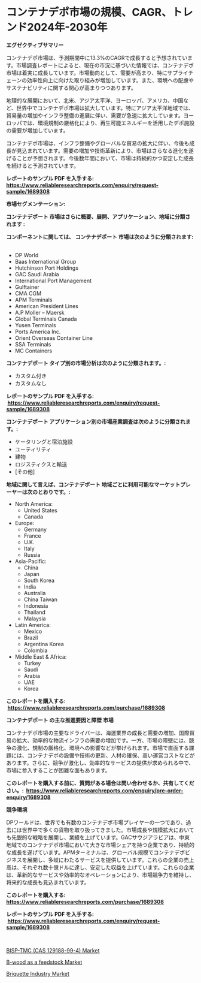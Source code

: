 <p><h1>コンテナデポ市場の規模、CAGR、トレンド2024年-2030年</h1></p><p><strong>エグゼクティブサマリー</strong></p>
<p><p>コンテナデポ市場は、予測期間中に13.3%のCAGRで成長すると予想されています。市場調査レポートによると、現在の市況に基づいた情報では、コンテナデポ市場は着実に成長しています。市場動向として、需要が高まり、特にサプライチェーンの効率性向上に向けた取り組みが増加しています。また、環境への配慮やサステナビリティに関する関心が高まりつつあります。</p><p>地理的な展開において、北米、アジア太平洋、ヨーロッパ、アメリカ、中国など、世界中でコンテナデポ市場は拡大しています。特にアジア太平洋地域では、貿易量の増加やインフラ整備の進展に伴い、需要が急速に拡大しています。ヨーロッパでは、環境規制の厳格化により、再生可能エネルギーを活用したデポ施設の需要が増加しています。</p><p>コンテナデポ市場は、インフラ整備やグローバルな貿易の拡大に伴い、今後も成長が見込まれています。需要の増加や技術革新により、市場はさらなる進化を遂げることが予想されます。今後数年間において、市場は持続的かつ安定した成長を続けると予測されています。</p></p>
<p><strong>レポートのサンプル PDF を入手する: <a href="https://www.reliableresearchreports.com/enquiry/request-sample/1689308">https://www.reliableresearchreports.com/enquiry/request-sample/1689308</a></strong></p>
<p><strong>市場セグメンテーション:</strong></p>
<p><strong> コンテナデポート 市場はさらに概要、展開、アプリケーション、地域に分類されます :</strong></p>
<p><strong>コンポーネントに関しては、 コンテナデポート 市場は次のように分類されます: &nbsp;</strong></p>
<p><ul><li>DP World</li><li>Baas International Group</li><li>Hutchinson Port Holdings</li><li>GAC Saudi Arabia</li><li>International Port Management</li><li>Gulftainer</li><li>CMA CGM</li><li>APM Terminals</li><li>American President Lines</li><li>A.P Moller – Maersk</li><li>Global Terminals Canada</li><li>Yusen Terminals</li><li>Ports America Inc.</li><li>Orient Overseas Container Line</li><li>SSA Terminals</li><li>MC Containers</li></ul></p>
<p><strong> コンテナデポート タイプ別の市場分析は次のように分類されます。:</strong></p>
<p><ul><li>カスタム付き</li><li>カスタムなし</li></ul></p>
<p><strong>レポートのサンプル PDF を入手する: &nbsp;<a href="https://www.reliableresearchreports.com/enquiry/request-sample/1689308">https://www.reliableresearchreports.com/enquiry/request-sample/1689308</a></strong></p>
<p><strong> コンテナデポート アプリケーション別の市場産業調査は次のように分類されます。:</strong></p>
<p><ul><li>ケータリングと宿泊施設</li><li>ユーティリティ</li><li>建物</li><li>ロジスティクスと輸送</li><li>[その他]</li></ul></p>
<p><strong>地域に関して言えば、コンテナデポート 地域ごとに利用可能なマーケットプレーヤーは次のとおりです。:</strong></p>
<p><ul>
    <li>
        North America:
        <ul>
            <li>United States</li>
            <li>Canada</li>
        </ul>
    </li>
    <li>
        Europe:
        <ul>
            <li>Germany</li>
            <li>France</li>
            <li>U.K.</li>
            <li>Italy</li>
            <li>Russia</li>
        </ul>
    </li>
    <li>
        Asia-Pacific:
        <ul>
            <li>China</li>
            <li>Japan</li>
            <li>South Korea</li>
            <li>India</li>
            <li>Australia</li>
            <li>China Taiwan</li>
            <li>Indonesia</li>
            <li>Thailand</li>
            <li>Malaysia</li>
        </ul>
    </li>
    <li>
        Latin America:
        <ul>
            <li>Mexico</li>
            <li>Brazil</li>
            <li>Argentina Korea</li>
            <li>Colombia</li>
        </ul>
    </li>
    <li>
        Middle East & Africa:
        <ul>
            <li>Turkey</li>
            <li>Saudi</li>
            <li>Arabia</li>
            <li>UAE</li>
            <li>Korea</li>
        </ul>
    </li>
    </ul></p>
<p><strong>このレポートを購入する: &nbsp;<a href="https://www.reliableresearchreports.com/purchase/1689308">https://www.reliableresearchreports.com/purchase/1689308</a></strong></p>
<p><strong>コンテナデポート の主な推進要因と障壁 市場</strong></p>
<p><p>コンテナデポ市場の主要なドライバーは、海運業界の成長と需要の増加、国際貿易の拡大、効率的な物流インフラの需要の増加です。一方、市場の障壁には、競争の激化、規制の厳格化、環境への影響などが挙げられます。市場で直面する課題には、コンテナデポの設備や技術の更新、人材の確保、高い運営コストなどがあります。さらに、競争が激化し、効率的なサービスの提供が求められる中で、市場に参入することが困難な面もあります。</p></p>
<p><strong>このレポートを購入する前に、質問がある場合は問い合わせるか、共有してください。:&nbsp; <a href="https://www.reliableresearchreports.com/enquiry/pre-order-enquiry/1689308">https://www.reliableresearchreports.com/enquiry/pre-order-enquiry/1689308</a></strong></p>
<p><strong>競争環境</strong></p>
<p><p>DPワールドは、世界でも有数のコンテナデポ市場プレイヤーの一つであり、過去には世界中で多くの貨物を取り扱ってきました。市場成長や規模拡大においても先鋭的な戦略を展開し、業績を上げています。GACサウジアラビアは、中東地域でのコンテナデポ市場において大きな市場シェアを持つ企業であり、持続的な成長を遂げています。APMターミナルは、グローバル規模でコンテナデポビジネスを展開し、多岐にわたるサービスを提供しています。これらの企業の売上高は、それぞれ数十億ドルに達し、安定した収益を上げています。これらの企業は、革新的なサービスや効率的なオペレーションにより、市場競争力を維持し、将来的な成長も見込まれています。</p></p>
<p><strong>このレポートを購入する: &nbsp; <a href="https://www.reliableresearchreports.com/purchase/1689308">https://www.reliableresearchreports.com/purchase/1689308</a></strong></p>
<p><strong>レポートのサンプル PDF を入手する: &nbsp;<a href="https://www.reliableresearchreports.com/enquiry/request-sample/1689308">https://www.reliableresearchreports.com/enquiry/request-sample/1689308</a></strong><strong></strong></p>
<p>&nbsp;</p>
<p><p><a href="https://github.com/markusgodoy/Market-Research-Report-List-2/blob/main/bisp-tmc-cas-129188-99-4-market.md">BISP-TMC (CAS 129188-99-4) Market</a></p><p><a href="https://github.com/pgtimber/Market-Research-Report-List-1/blob/main/b-wood-as-a-feedstock-market.md">B-wood as a feedstock Market</a></p><p><a href="https://github.com/arionmp/Market-Research-Report-List-2/blob/main/briquette-industry-market.md">Briquette Industry Market</a></p></p>